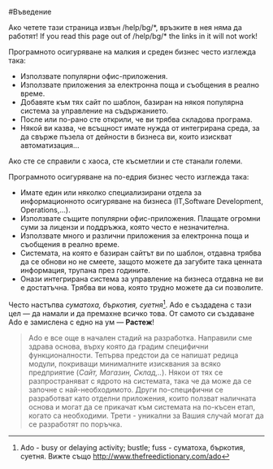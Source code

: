 #Въведение

<div class="ui hidden">
  Ако четете тази страница извън /help/bg/*, връзките в нея няма да работят!
  If you read this page out of /help/bg/* the links in it will not work!
</div>

Програмното осигуряване на малкия и среден бизнес често изглежда така:

* Използвате популярни офис-приложения. 
* Използвате приложения за електронна поща и съобщения в реално време. 
* Добавяте към тях сайт по шаблон, базиран на някоя популярна система за управление на съдържанието. 
* После или по-рано сте открили, че ви трябва складова програма.
* Някой ви казва, че всъщност имате нужда от интегрирана среда, за да свърже пъзела от дейности в бизнеса ви, които изискват автоматизация...

Ако сте се справили с хаоса, сте късметлии и сте станали големи.


Програмното осигуряване на по-едрия бизнес често изглежда така:

* Имате един или няколко специализирани отдела за информационното осигуряване на бизнеса (IT,Software Development, Operations,...).
* Използвате същите популярни офис-приложения. Плащате огромни суми за лицензи и поддръжка, която често е незначителна.
* Използвате много и различни приложения за електронна поща и съобщения в реално време. 
* Системата, на която е базиран сайтът ви по шаблон, отдавна трябва да се обнови но не смеете, защото можете да загубите така ценната информация, трупана през годините. 
* Онази интегрирана система за управление на бизнеса отдавна не ви е достатъчна. Трябва ви нова, която трудно можете да си позволите.

Често настъпва _суматоха, бъркотия, суетня_[^ado].
Ado е създадена с тази цел &mdash; да намали и да премахне всичко това.
От самото си създаване Ado е замислена с едно на ум &mdash; **Растеж**!

> Ado е все още в начален стадий на разработка. Направили сме здрава основа, върху която да градим специфични функционалности. Тепърва предстои да се напишат редица модули, покриващи минималните изисквания за всяко предприятие (_Сайт, Магазин, Склад,.._). Някои от тях се разпространяват с ядрото на системата, така че да може да се започне с най-необходимото. Други по-специфични се разработват като отделни приложения, които ползват наличната основа и могат да се прикачат към системата на по-късен етап, когато са необходими. Трети - уникални за Вашия случай могат да се разработят по поръчка.



[^ado]: Ado - busy or delaying activity; bustle; fuss - суматоха, бъркотия, суетня.
Вижте също http://www.thefreedictionary.com/ado